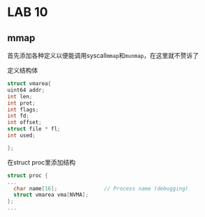 # LAB 10
## mmap
首先添加各种定义以便能调用syscall`mmap`和`munmap`，在这里就不赘诉了

定义结构体
```c
struct vmarea{
uint64 addr;
int len;
int prot;
int flags;
int fd;
int offset;
struct file * fl;
int used;

};
```
在struct proc里添加结构
```c
struct proc {
...
  char name[16];               // Process name (debugging)
  struct vmarea vma[NVMA];
};
...
